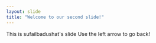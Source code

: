 ```yaml
---
layout: slide
title: "Welcome to our second slide!"
---
```

This is sufailbadushat's slide
Use the left arrow to go back!